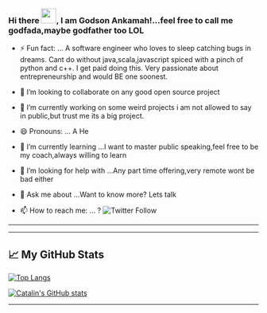 <!--
**Nii-Addo/Nii-Addo** is a ✨ _special_ ✨ repository because its `README.md` (this file) appears on your GitHub profile.

-->

### Hi there <img src="https://raw.githubusercontent.com/MartinHeinz/MartinHeinz/master/wave.gif" width="30px">, I am Godson Ankamah!...feel free to call me godfada,maybe godfather too LOL

- ⚡ Fun fact: ...
A software engineer who loves to sleep catching bugs in dreams. 
Cant do without java,scala,javascript spiced with a pinch of python and c++. I get paid doing this.
Very passionate about entrepreneurship and would BE one soonest. 

- 👯 I’m looking to collaborate on any good open source project
- 🔭 I’m currently working on some weird projects i am not allowed to say in public,but trust me its a big project.
- 😄 Pronouns: ... A He
- 🌱 I’m currently learning ...I want to master public speaking,feel free to be my coach,always willing to learn
- 🤔 I’m looking for help with ...Any part time offering,very remote wont be bad either
- 💬 Ask me about ...Want to know more? Lets talk

- 📫 How to reach me: ... ? ![Twitter Follow](https://img.shields.io/twitter/follow/godfathercodes?style=social)
- ---

---

## &#x1f4c8; My GitHub Stats

[![Top Langs](https://github-readme-stats.vercel.app/api/top-langs/?username=Nii-Addo&hide=html,css&theme=radical)](https://github.com/anuraghazra/github-readme-stats)

[![Catalin's GitHub stats](https://github-readme-stats.vercel.app/api?username=Nii-Addo&theme=radical)](https://github.com/anuraghazra/github-readme-stats)

---
